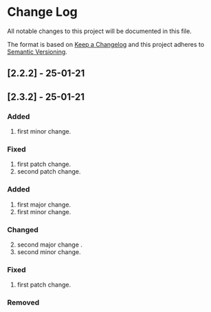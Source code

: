 # Change Log
All notable changes to this project will be documented in this file.

The format is based on [Keep a Changelog](http://keepachangelog.com/)
and this project adheres to [Semantic Versioning](http://semver.org/).


## [2.2.2] - 25-01-21
## [2.3.2] - 25-01-21

### Added
1. first minor change.
### Fixed
1. first patch change.
2. second patch change.

### Added
1. first major change.
1. first minor change.
### Changed
2. second major change .
2. second minor change.
### Fixed
1. first patch change.
### Removed

